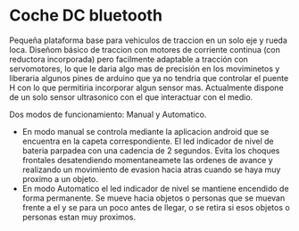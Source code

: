 # Coche DC bluetooth
Pequeña plataforma base para vehiculos de traccion en un solo eje y rueda loca.
Diseñom básico de traccion con motores de corriente continua (con reductora incorporada) pero facilmente adaptable a tracción con servomotores, lo que le daria algo mas de precisión en los moviminetos y liberaria algunos pines de arduino que ya no tendria que controlar el puente H con lo que permitiria incorporar algun sensor mas.
Actualmente dispone de un solo sensor ultrasonico con el que interactuar con el medio.

Dos modos de funcionamiento: Manual y Automatico.
* En modo manual se controla mediante la aplicacion android que se encuentra en la capeta correspondiente. 
El led indicador de nivel de bateria parpadea con una cadencia de 2 segundos. Evita los choques frontales desatendiendo momentaneamete las ordenes de avance y realizando un movimiento de evasion hacia atras cuando se haya muy proximo a un objeto.
* En modo Automatico el led indicador de nivel se mantiene encendido de forma permanente. 
Se mueve hacia objetos o personas que se muevan frente a el y se para un poco antes de llegar, o se retira si esos objetos o personas estan muy proximos.
